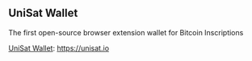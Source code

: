 ## UniSat Wallet

The first open-source browser extension wallet for Bitcoin Inscriptions

[UniSat Wallet](https://unisat.io/): https://unisat.io

